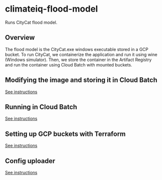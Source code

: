 # climateiq-flood-model
Runs CityCat flood model.

## Overview
The flood model is the CityCat.exe windows executable stored in a GCP bucket. To run CityCat, we containerize the application and run it using wine (Windows simulator). Then, we store the container in the Artifact Registry and run the container using Cloud Batch with mounted buckets.

## Modifying the image and storing it in Cloud Batch 

[See instructions](./citycat_image/README.md)

## Running in Cloud Batch

[See instructions](./batch/README.md)

## Setting up GCP buckets with Terraform
[See instructions](./terraform/README.md)

## Config uploader
[See instructions](./config_uploader/README.md)